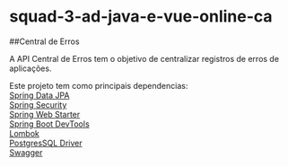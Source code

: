 # squad-3-ad-java-e-vue-online-ca
##Central de Erros

A API Central de Erros tem o objetivo de centralizar registros de erros de aplicações.

Este projeto tem como principais dependencias:
<br>
[Spring Data JPA](https://spring.io/projects/spring-data-jpa)
<br>
[Spring Security](https://spring.io/projects/spring-security)
<br>
[Spring Web Starter](https://docs.spring.io/spring-boot/docs/current/reference/html/boot-features-developing-web-applications.html)
<br>
[Spring Boot DevTools](https://docs.spring.io/spring-boot/docs/current/reference/html/using-boot-devtools.html)
<br>
[Lombok](https://projectlombok.org/)
<br>
[PostgresSQL Driver](https://www.postgresql.org/)
<br>
[Swagger](https://swagger.io/)
